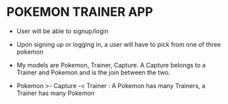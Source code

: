 # POKEMON TRAINER APP

* User will be able to signup/login

* Upon signing up or logging in, a user will have to pick from one of three pokemon

* My models are Pokemon, Trainer, Capture. A Capture belongs to a Trainer and Pokemon and is the join between the two.

* Pokemon >- Capture -< Trainer : A Pokemon has many Trainers, a Trainer has many Pokemon
